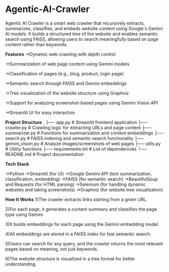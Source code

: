 # Agentic-AI-Crawler

Agentic AI Crawler is a smart web crawler that recursively extracts, summarizes, classifies, and embeds website content using Google's Gemini AI models.
It builds a structured tree of the website and enables semantic search using FAISS, allowing users to search meaningfully based on page content rather than keywords.

**Features**
->Dynamic web crawling with depth control

->Summarization of web page content using Gemini models

->Classification of pages (e.g., blog, product, login page)

->Semantic search through FAISS and Gemini embeddings

->Tree visualization of the website structure using Graphviz

->Support for analyzing screenshot-based pages using Gemini Vision API

->Streamlit UI for easy interaction

**Project Structure**
.
├── app.py               # Streamlit frontend application
├── crawler.py           # Crawling logic for extracting URLs and page content
├── summarizer.py        # Functions for summarization and content embeddings
├── search.py            # FAISS indexing and semantic search functionality
├── gemini_vision.py     # Analyze images/screenshots of web pages
├── utils.py             # Utility functions
├── requirements.txt     # List of dependencies
└── README.md            # Project documentation


**Tech Stack**

->Python
->Streamlit (for UI)
->Google Gemini API (text summarization, classification, embedding)
->FAISS (for semantic search)
->BeautifulSoup and Requests (for HTML parsing)
->Selenium (for handling dynamic websites and taking screenshots)
->Graphviz (for website tree visualization)


**How It Works**
1)The crawler extracts links starting from a given URL.

2)For each page, it generates a content summary and classifies the page type using Gemini.

3)It builds embeddings for each page using the Gemini embedding model.

4)All embeddings are stored in a FAISS index for fast semantic search.

5)Users can search for any query, and the crawler returns the most relevant pages based on meaning, not just keywords.

6)The website structure is visualized in a tree format for better understanding.
